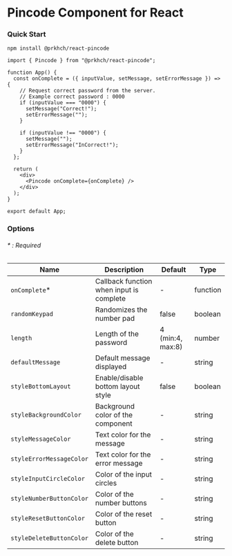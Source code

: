 # Pincode Component for React

### Quick Start
```
npm install @prkhch/react-pincode
```

```
import { Pincode } from "@prkhch/react-pincode";

function App() {
  const onComplete = ({ inputValue, setMessage, setErrorMessage }) => {
    // Request correct password from the server.
    // Example correct password : 0000
    if (inputValue === "0000") {
      setMessage("Correct!");
      setErrorMessage("");
    }

    if (inputValue !== "0000") {
      setMessage("");
      setErrorMessage("InCorrect!");
    }
  };

  return (
    <div>
      <Pincode onComplete={onComplete} />
    </div>
  );
}

export default App;
```
### Options 
###### \* : Required
| Name              | Description                                  | Default            | Type    |
|-----------------------|----------------------------------------------|--------------------|---------|
| `onComplete`*         | Callback function when input is complete     | -                  | function |
| `randomKeypad`        | Randomizes the number pad                    | false           | boolean |
| `length`              | Length of the password                       | 4 (min:4, max:8)  | number  |
| `defaultMessage`      | Default message displayed                    | -                  | string  |
| `styleBottomLayout`   | Enable/disable bottom layout style           | false           | boolean |
| `styleBackgroundColor`| Background color of the component            | -                | string  |
| `styleMessageColor`   | Text color for the message                   | -                  | string  |
| `styleErrorMessageColor` | Text color for the error message          | -                  | string  |
| `styleInputCircleColor` | Color of the input circles                | -                  | string  |
| `styleNumberButtonColor` | Color of the number buttons              | -                  | string  |
| `styleResetButtonColor` | Color of the reset button                 | -                  | string  |
| `styleDeleteButtonColor` | Color of the delete button              | -                  | string  
